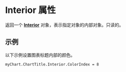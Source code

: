 
# Interior 属性

返回一个 **[Interior](13a4801e-f121-2a43-cd61-cf3ac9325197.md)** 对象，表示指定对象的内部对象。只读的。


## 示例

以下示例设置图表标题内部的颜色。


```
myChart.ChartTitle.Interior.ColorIndex = 8
```

